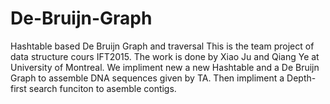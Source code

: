 # De-Bruijn-Graph
Hashtable based De Bruijn Graph and traversal
This is the team project of data structure cours IFT2015. The work is done by Xiao Ju and Qiang Ye at University of Montreal.
We impliment new a new Hashtable and a De Bruijn Graph to assemble DNA sequences given by TA. Then impliment a Depth-first search funciton to asemble contigs.
